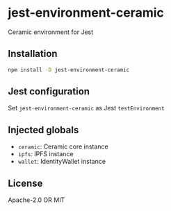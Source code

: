 # jest-environment-ceramic

Ceramic environment for Jest

## Installation

```sh
npm install -D jest-environment-ceramic
```

## Jest configuration

Set `jest-environment-ceramic` as Jest `testEnvironment`

## Injected globals

- `ceramic`: Ceramic core instance
- `ipfs`: IPFS instance
- `wallet`: IdentityWallet instance

## License

Apache-2.0 OR MIT
